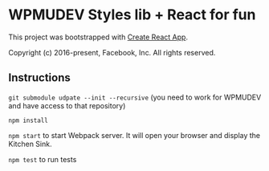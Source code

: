 # WPMUDEV Styles lib + React for fun

This project was bootstrapped with [Create React App](https://github.com/facebookincubator/create-react-app).

Copyright (c) 2016-present, Facebook, Inc. All rights reserved.

## Instructions

`git submodule udpate --init --recursive` (you need to work for WPMUDEV and have access to that repository)

`npm install`

`npm start` to start Webpack server. It will open your browser and display the Kitchen Sink.

`npm test` to run tests
